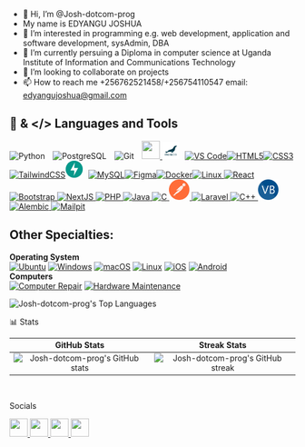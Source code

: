- 👋 Hi, I’m @Josh-dotcom-prog
- My name is EDYANGU JOSHUA
- 👀 I’m interested in programming e.g. web development, application and software development, sysAdmin, DBA
- 🌱 I’m currently persuing a Diploma in computer science at Uganda Institute of Information and Communications Technology
- 💞️ I’m looking to collaborate on projects
- 📫 How to reach me +256762521458/+256754110547 email: edyangujoshua@gmail.com

## 🧰 & </> Languages and Tools
<p align="left"> <img src="https://cdn.jsdelivr.net/gh/devicons/devicon/icons/python/python-original.svg" alt="Python" width="30px" style="padding-right:10px;" /> <img src="https://cdn.jsdelivr.net/gh/devicons/devicon/icons/postgresql/postgresql-original.svg" alt="PostgreSQL" width="30px" style="padding-right:10px;" /> <img src="https://cdn.jsdelivr.net/gh/devicons/devicon/icons/git/git-original.svg" alt="Git" width="30px" style="padding-right:10px;" /> <a href="https://www.github.com/Josh-dotcom-prog" target="_blank" rel="noreferrer"> 
    <picture> 
      <source media="(prefers-color-scheme: dark)" srcset="https://raw.githubusercontent.com/danielcranney/readme-generator/main/public/icons/socials/github-dark.svg" /> 
      <source media="(prefers-color-scheme: light)" srcset="https://raw.githubusercontent.com/danielcranney/readme-generator/main/public/icons/socials/github.svg" /> 
      <img src="https://raw.githubusercontent.com/danielcranney/readme-generator/main/public/icons/socials/github.svg" width="32" height="32" /> 
    </picture> 
  </a> <img src="./assets/5877084.png" alt="FastAPI" width="30px" style="padding-right:10px;" /><a href="https://code.visualstudio.com/" target="_blank" rel="noreferrer"><img src="https://raw.githubusercontent.com/danielcranney/readme-generator/main/public/icons/skills/visualstudiocode.svg" width="36" height="36" alt="VS Code" /></a><a href="https://developer.mozilla.org/en-US/docs/Glossary/HTML5" target="_blank" rel="noreferrer"><img src="https://raw.githubusercontent.com/danielcranney/readme-generator/main/public/icons/skills/html5-colored.svg" width="36" height="36" alt="HTML5" /></a><a href="https://www.w3.org/TR/CSS/#css" target="_blank" rel="noreferrer"><img src="https://raw.githubusercontent.com/danielcranney/readme-generator/main/public/icons/skills/css3-colored.svg" width="36" height="36" alt="CSS3" /></a><a href="https://tailwindcss.com/" target="_blank" rel="noreferrer"><img src="https://raw.githubusercontent.com/danielcranney/readme-generator/main/public/icons/skills/tailwindcss-colored.svg" width="36" height="36" alt="TailwindCSS" /></a><img src="./assets/fastapi-removebg-preview.png" alt="FastAPI" width="30px" style="padding-right:10px;" /><a href="https://code.visualstudio.com/" target="_blank" rel="noreferrer"><a href="https://www.mysql.com/" target="_blank" rel="noreferrer"><img src="https://raw.githubusercontent.com/danielcranney/readme-generator/main/public/icons/skills/mysql-colored.svg" width="36" height="36" alt="MySQL" /></a><a href="https://www.figma.com/" target="_blank" rel="noreferrer"><img src="https://raw.githubusercontent.com/danielcranney/readme-generator/main/public/icons/skills/figma-colored.svg" width="36" height="36" alt="Figma" /></a><a href="https://www.docker.com/" target="_blank" rel="noreferrer"><img src="https://raw.githubusercontent.com/danielcranney/readme-generator/main/public/icons/skills/docker-colored.svg" width="36" height="36" alt="Docker" /></a><a href="https://www.linux.org" target="_blank" rel="noreferrer"><img src="https://raw.githubusercontent.com/danielcranney/readme-generator/main/public/icons/skills/linux-colored.svg" width="36" height="36" alt="Linux" /></a><a href="https://reactjs.org/" target="_blank" rel="noreferrer">
  <img src="https://raw.githubusercontent.com/danielcranney/readme-generator/main/public/icons/skills/react-colored.svg" width="36" height="36" alt="React" />
</a>
<a href="https://getbootstrap.com/" target="_blank" rel="noreferrer">
  <img src="https://raw.githubusercontent.com/danielcranney/readme-generator/main/public/icons/skills/bootstrap-colored.svg" width="36" height="36" alt="Bootstrap" />
</a>
<a href="https://nextjs.org/docs" target="_blank" rel="noreferrer">
  <img src="https://raw.githubusercontent.com/danielcranney/readme-generator/main/public/icons/skills/nextjs-colored.svg" width="36" height="36" alt="NextJS" />
</a><a href="https://www.php.net/" target="_blank" rel="noreferrer">
  <img src="https://raw.githubusercontent.com/danielcranney/readme-generator/main/public/icons/skills/php-colored.svg" width="36" height="36" alt="PHP" />
</a>
<a href="https://www.oracle.com/java/" target="_blank" rel="noreferrer">
  <img src="https://raw.githubusercontent.com/danielcranney/readme-generator/main/public/icons/skills/java-colored.svg" width="36" height="36" alt="Java" />
</a>
<a href="https://docs.microsoft.com/en-us/cpp/?view=msvc-170" target="_blank" rel="noreferrer">
  <img src="https://raw.githubusercontent.com/danielcranney/readme-generator/main/public/icons/skills/c-colored.svg" width="36" height="36" alt="C" />
</a><a href="https://postman.com" target="_blank" rel="noreferrer">
  <img src="./assets/channels4_profile-removebg-preview.png" width="36" height="36" alt="Postman" />
</a>
<a href="https://laravel.com/" target="_blank" rel="noreferrer">
  <img src="https://raw.githubusercontent.com/danielcranney/readme-generator/main/public/icons/skills/laravel-colored.svg" width="36" height="36" alt="Laravel" />
</a>
<a href="https://docs.microsoft.com/en-us/cpp/?view=msvc-170" target="_blank" rel="noreferrer">
  <img src="https://raw.githubusercontent.com/danielcranney/readme-generator/main/public/icons/skills/cplusplus-colored.svg" width="36" height="36" alt="C++" />
</a>
<a href="https://docs.microsoft.com/en-us/dotnet/visual-basic/" target="_blank" rel="noreferrer">
  <img src="./assets/VB.NET_Logo.svg.png" width="36" height="36" alt="Visual Basic" />
</a>
<a href="https://alembic.sqlalchemy.org/" target="_blank" rel="noreferrer">
  <img src="https://cdn.jsdelivr.net/gh/devicons/devicon/icons/sqlalchemy/sqlalchemy-original.svg" width="36" height="36" alt="Alembic" />
</a><a href="https://github.com/axllent/mailpit" target="_blank" rel="noreferrer">
  <img src="https://raw.githubusercontent.com/axllent/mailpit/develop/server/ui/mailpit.svg" width="36" height="36" alt="Mailpit" />
</a>

## Other Specialties:
**Operating System**<br/>
[![Ubuntu](https://img.shields.io/badge/Ubuntu-E95420?logo=ubuntu&logoColor=white)](#) [![Windows](https://custom-icon-badges.demolab.com/badge/Windows-0078D6?logo=windows11&logoColor=white)](#) [![macOS](https://img.shields.io/badge/macOS-000000?logo=apple&logoColor=F0F0F0)](#) [![Linux](https://img.shields.io/badge/Linux-FCC624?logo=linux&logoColor=black)](#) [![iOS](https://img.shields.io/badge/iOS-000000?&logo=apple&logoColor=white)](#) [![Android](https://img.shields.io/badge/Android-3DDC84?logo=android&logoColor=white)](#)<br/>
**Computers**<br/>
[![Computer Repair](https://img.shields.io/badge/Computer%20Repair-FF6B35?logo=tools&logoColor=white)](#) [![Hardware Maintenance](https://img.shields.io/badge/Hardware%20Maintenance-4A90E2?logo=screwdriver&logoColor=white)](#)


![Josh-dotcom-prog's Top Languages](https://github-readme-stats.vercel.app/api/top-langs/?username=Josh-dotcom-prog&langs_count=10&theme=gruvbox&hide_border=false&include_all_commits=true&count_private=true&card_width=600)

📊 Stats

| GitHub Stats | Streak Stats |
|:------------:|:------------:|
| ![Josh-dotcom-prog's GitHub stats](https://github-readme-stats.vercel.app/api?username=Josh-dotcom-prog&show_icons=true&theme=gruvbox) | ![Josh-dotcom-prog's GitHub streak](https://github-readme-streak-stats.herokuapp.com/?user=Josh-dotcom-prog&theme=tokyonight&hide_border=false) |
<br/>

Socials
<p align="left"> 
  <a href="https://www.linkedin.com/in/your-linkedin-profile" target="_blank" rel="noreferrer"> 
    <picture> 
      <source media="(prefers-color-scheme: dark)" srcset="https://raw.githubusercontent.com/danielcranney/readme-generator/main/public/icons/socials/linkedin-dark.svg" /> 
      <source media="(prefers-color-scheme: light)" srcset="https://raw.githubusercontent.com/danielcranney/readme-generator/main/public/icons/socials/linkedin.svg" /> 
      <img src="https://raw.githubusercontent.com/danielcranney/readme-generator/main/public/icons/socials/linkedin.svg" width="32" height="32" /> 
    </picture> 
  </a> 
  <a href="https://www.instagram.com/your-instagram-handle" target="_blank" rel="noreferrer"> 
    <picture> 
      <source media="(prefers-color-scheme: dark)" srcset="https://raw.githubusercontent.com/danielcranney/readme-generator/main/public/icons/socials/instagram-dark.svg" /> 
      <source media="(prefers-color-scheme: light)" srcset="https://raw.githubusercontent.com/danielcranney/readme-generator/main/public/icons/socials/instagram.svg" /> 
      <img src="https://raw.githubusercontent.com/danielcranney/readme-generator/main/public/icons/socials/instagram.svg" width="32" height="32" /> 
    </picture> 
  </a>
  <a href="https://www.facebook.com/your-facebook-profile" target="_blank" rel="noreferrer"> 
    <picture> 
      <source media="(prefers-color-scheme: dark)" srcset="https://raw.githubusercontent.com/danielcranney/readme-generator/main/public/icons/socials/facebook-dark.svg" /> 
      <source media="(prefers-color-scheme: light)" srcset="https://raw.githubusercontent.com/danielcranney/readme-generator/main/public/icons/socials/facebook.svg" /> 
      <img src="https://raw.githubusercontent.com/danielcranney/readme-generator/main/public/icons/socials/facebook.svg" width="32" height="32" /> 
    </picture> 
  </a>
  <a href="https://www.x.com/your-twitter-handle" target="_blank" rel="noreferrer"> 
    <picture> 
      <source media="(prefers-color-scheme: dark)" srcset="https://raw.githubusercontent.com/danielcranney/readme-generator/main/public/icons/socials/twitter-dark.svg" /> 
      <source media="(prefers-color-scheme: light)" srcset="https://raw.githubusercontent.com/danielcranney/readme-generator/main/public/icons/socials/twitter.svg" /> 
      <img src="https://raw.githubusercontent.com/danielcranney/readme-generator/main/public/icons/socials/twitter.svg" width="32" height="32" /> 
    </picture> 
  </a>
  
</p>